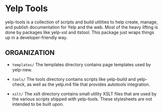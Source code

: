 # Yelp Tools

yelp-tools is a collection of scripts and build utilities to help create,
manage, and publish documentation for Yelp and the web. Most of the heavy
lifting is done by packages like yelp-xsl and itstool. This package just
wraps things up in a developer-friendly way.


## ORGANIZATION

- `templates/`
        The templates directory contains page templates used by yelp-new.

- `tools/`
        The tools directory contains scripts like yelp-build and yelp-check,
        as well as the yelp.m4 file that provides autotools integration.

- `xslt/`
	The xslt directory contains small utility XSLT files that are used
        by the various scripts shipped with yelp-tools. These stylesheets
        are not intended to be built upon.
